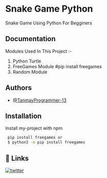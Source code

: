 
# Snake Game Python

Snake Game Using Python For Begginers


## Documentation

Modules Used In This Project :-

1. Python Turtle 
2. FreeGames Module #pip install freegames
3. Random Module


## Authors

- [@TanmayProgrammer-13](https://github.com/TanmayProgrammer-13)


## Installation

Install my-project with npm

```bash
 pip install freegames or 
 $ python3 -m pip install freegames
```
    
## 🔗 Links

[![twitter](https://img.shields.io/badge/twitter-1DA1F2?style=for-the-badge&logo=twitter&logoColor=white)](https://twitter.com/MrProgrammer21)

